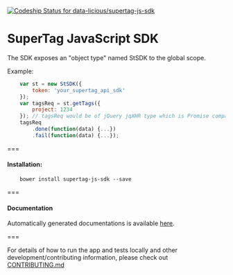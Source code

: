 [ ![Codeship Status for data-licious/supertag-js-sdk](https://codeship.com/projects/eb6fe080-435b-0133-a126-328cc272eda8/status?branch=master)](https://codeship.com/projects/104034)

SuperTag JavaScript SDK
=========================

The SDK exposes an "object type" named StSDK to the global scope.

Example:

```JavaScript
    var st = new StSDK({
        token: 'your_supertag_api_sdk'
    });
    var tagsReq = st.getTags({
        project: 1234
    }); // tagsReq would be of jQuery jqXHR type which is Promise compatible
    tagsReq
        .done(function(data) {...})
        .fail(function(data) {...});
```

===

#### Installation:

```
    bower install supertag-js-sdk --save
```

===

#### Documentation

Automatically generated documentations is available [here](http://supertag.github.io/supertag-js-sdk-docs/src/st.js.html).

===

For details of how to run the app and tests locally and other development/contributing information, please check out [CONTRIBUTING.md](https://github.com/supertag/supertag-js-sdk/blob/master/CONTRIBUTING.md)
